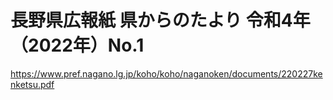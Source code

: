 # 長野県広報紙 県からのたより 令和4年（2022年）No.1
https://www.pref.nagano.lg.jp/koho/koho/naganoken/documents/220227kenketsu.pdf
